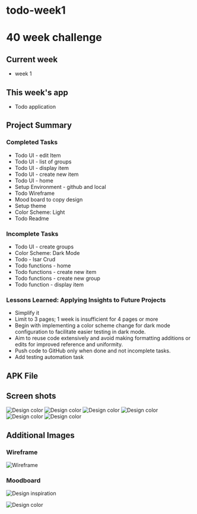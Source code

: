 # todo-week1


# 40 week challenge


## Current week
- week 1

## This week's app
- Todo application

## Project Summary

### Completed Tasks

- Todo UI - edit Item
- Todo UI - list of groups
- Todo UI - display item
- Todo UI - create new item
- Todo UI - home
- Setup Environment - github and local
- Todo Wireframe
- Mood board to copy design
- Setup theme
- Color Scheme: Light
- Todo Readme

### Incomplete Tasks

- Todo UI - create groups
- Color Scheme: Dark Mode
- Todo - Isar Crud
- Todo functions - home
- Todo functions - create new item
- Todo functions - create new group
- Todo function - display item

### Lessons Learned: Applying Insights to Future Projects

- Simplify it
- Limit to 3 pages; 1 week is insufficient for 4 pages or more
- Begin with implementing a color scheme change for dark mode configuration to facilitate easier testing in dark mode.
- Aim to reuse code extensively and avoid making formatting additions or edits for improved reference and uniformity.
- Push code to GitHub only when done and not incomplete tasks.
- Add testing automation task

## APK File

## Screen shots

![Design color](lib/assets/screenshots/add%20group.png)
![Design color](lib/assets/screenshots/create-new.png)
![Design color](lib/assets/screenshots/display%20details.png)
![Design color](lib/assets/screenshots/edit.png)
![Design color](lib/assets/screenshots/group-list.png)
![Design color](lib/assets/screenshots/home.png)

## Additional Images

### Wireframe
![Wireframe](lib/assets/Todo%20app%20wireframe%20final.png)

### Moodboard

![Design inspiration](lib/assets/todo%20app.png)

![Design color](lib/assets/with-identification.png)